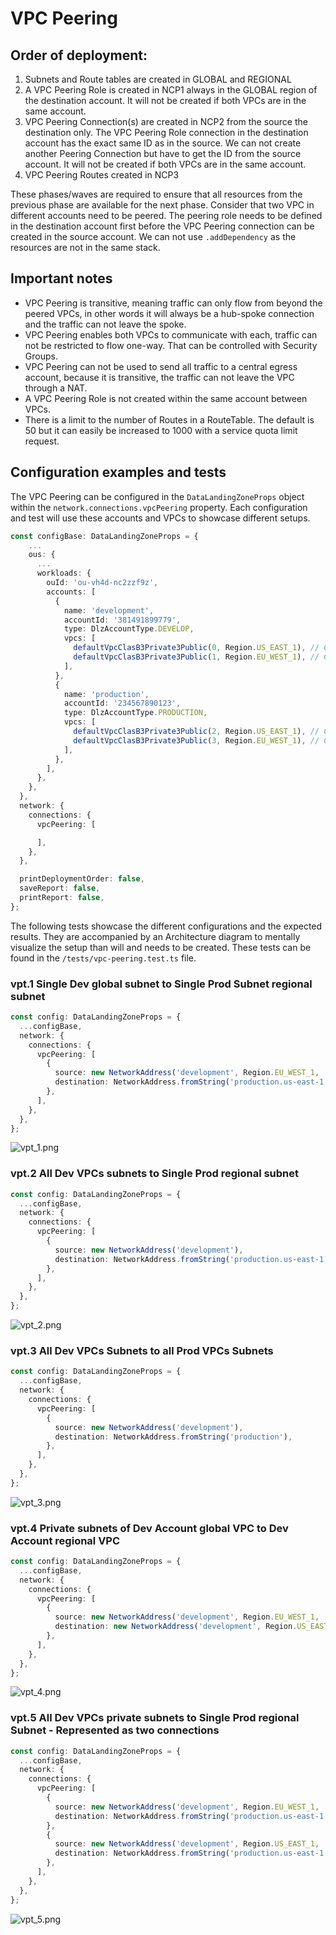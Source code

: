 # VPC Peering

## Order of deployment:

1. Subnets and Route tables are created in GLOBAL and REGIONAL
2. A VPC Peering Role is created in NCP1 always in the GLOBAL region of the destination account. It will not be
   created if both VPCs are in the same account.
3. VPC Peering Connection(s) are created in NCP2 from the source the destination only. The VPC Peering Role connection 
   in the destination account has the exact same ID as in the source. We can not create another Peering Connection but
   have to get the ID from the source account. It will not be  created if both VPCs are in the same account.
4. VPC Peering Routes created in NCP3

These phases/waves are required to ensure that all resources from the previous phase are available for the next phase.
Consider that two VPC in different accounts need to be peered. The peering role needs to be defined in the destination 
account first before the VPC Peering connection can be created in the source account. We can not use `.addDependency`
as the resources are not in the same stack.

## Important notes

- VPC Peering is transitive, meaning traffic can only flow from beyond the peered VPCs, in other words it will always 
  be a hub-spoke connection and the traffic can not leave the spoke. 
- VPC Peering enables both VPCs to communicate with each, traffic can not be restricted to flow one-way. That can be 
  controlled with Security Groups.
- VPC Peering can not be used to send all traffic to a central egress account, because it is transitive, the traffic
  can not leave the VPC through a NAT.
- A VPC Peering Role is not created within the same account between VPCs.
- There is a limit to the number of Routes in a RouteTable. The default is 50 but it can easily be increased to 1000
  with a service quota limit request. 

## Configuration examples and tests

The VPC Peering can be configured in the `DataLandingZoneProps` object within the `network.connections.vpcPeering` 
property. Each configuration and test will use these accounts and VPCs to showcase different setups.

```ts
const configBase: DataLandingZoneProps = {
    ...
    ous: {
      ...
      workloads: {
        ouId: 'ou-vh4d-nc2zzf9z',
        accounts: [
          {
            name: 'development',
            accountId: '381491899779',
            type: DlzAccountType.DEVELOP,
            vpcs: [
              defaultVpcClasB3Private3Public(0, Region.US_EAST_1), // CIDR 10.0.0./19
              defaultVpcClasB3Private3Public(1, Region.EU_WEST_1), // CIDR 10.1.0./19
            ],
          },
          {
            name: 'production',
            accountId: '234567890123',
            type: DlzAccountType.PRODUCTION,
            vpcs: [
              defaultVpcClasB3Private3Public(2, Region.US_EAST_1), // CIDR 10.2.0./19
              defaultVpcClasB3Private3Public(3, Region.EU_WEST_1), // CIDR 10.3.0./19
            ],
          },
        ],
      },
    },
  },
  network: {
    connections: {
      vpcPeering: [

      ],
    },
  },

  printDeploymentOrder: false,
  saveReport: false,
  printReport: false,
};
```

The following tests showcase the different configurations and the expected results. They are accompanied by an 
Architecture diagram to mentally visualize the setup than will and needs to be created. These tests can be found in the 
`/tests/vpc-peering.test.ts` file.

### vpt.1 Single Dev global subnet to Single Prod Subnet regional subnet

```ts
const config: DataLandingZoneProps = {
  ...configBase,
  network: {
    connections: {
      vpcPeering: [
        {
          source: new NetworkAddress('development', Region.EU_WEST_1, 'default', 'private'),
          destination: NetworkAddress.fromString('production.us-east-1.default.private'),
        },
      ],
    },
  },
};
```

![vpt_1.png](vpt_1.png)


### vpt.2 All Dev VPCs subnets to Single Prod regional subnet

```ts
const config: DataLandingZoneProps = {
  ...configBase,
  network: {
    connections: {
      vpcPeering: [
        {
          source: new NetworkAddress('development'),
          destination: NetworkAddress.fromString('production.us-east-1.default.private'),
        },
      ],
    },
  },
};
```

![vpt_2.png](vpt_2.png)



### vpt.3 All Dev VPCs Subnets to all Prod VPCs Subnets

```ts
const config: DataLandingZoneProps = {
  ...configBase,
  network: {
    connections: {
      vpcPeering: [
        {
          source: new NetworkAddress('development'),
          destination: NetworkAddress.fromString('production'),
        },
      ],
    },
  },
};
```

![vpt_3.png](vpt_3.png)

### vpt.4 Private subnets of Dev Account global VPC to Dev Account regional VPC

```ts
const config: DataLandingZoneProps = {
  ...configBase,
  network: {
    connections: {
      vpcPeering: [
        {
          source: new NetworkAddress('development', Region.EU_WEST_1, 'default', 'private'),
          destination: new NetworkAddress('development', Region.US_EAST_1, 'default', 'private'),
        },
      ],
    },
  },
};
```

![vpt_4.png](vpt_4.png)

### vpt.5 All Dev VPCs private subnets to Single Prod regional Subnet - Represented as two connections

```ts
const config: DataLandingZoneProps = {
  ...configBase,
  network: {
    connections: {
      vpcPeering: [
        {
          source: new NetworkAddress('development', Region.EU_WEST_1, 'default', 'private'),
          destination: NetworkAddress.fromString('production.us-east-1.default.private'),
        },
        {
          source: new NetworkAddress('development', Region.US_EAST_1, 'default', 'private'),
          destination: NetworkAddress.fromString('production.us-east-1.default.private'),
        },
      ],
    },
  },
};
```

![vpt_5.png](vpt_5.png)

